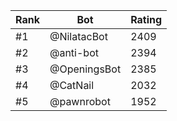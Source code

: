 Rank|Bot|Rating
---|---|---
#1|@NilatacBot|2409
#2|@anti-bot|2394
#3|@OpeningsBot|2385
#4|@CatNail|2032
#5|@pawnrobot|1952
